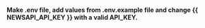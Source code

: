 #### Make .env file, add values from .env.example file and change {{ NEWSAPI_API_KEY }} with a valid API_KEY.